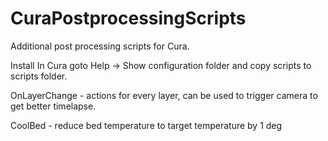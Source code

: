 # CuraPostprocessingScripts

Additional post processing scripts for Cura.

Install
In Cura goto Help -> Show configuration folder and copy scripts to scripts folder.

OnLayerChange - actions for every layer, can be used to trigger camera to get better timelapse.

CoolBed - reduce bed temperature to target temperature by 1 deg
